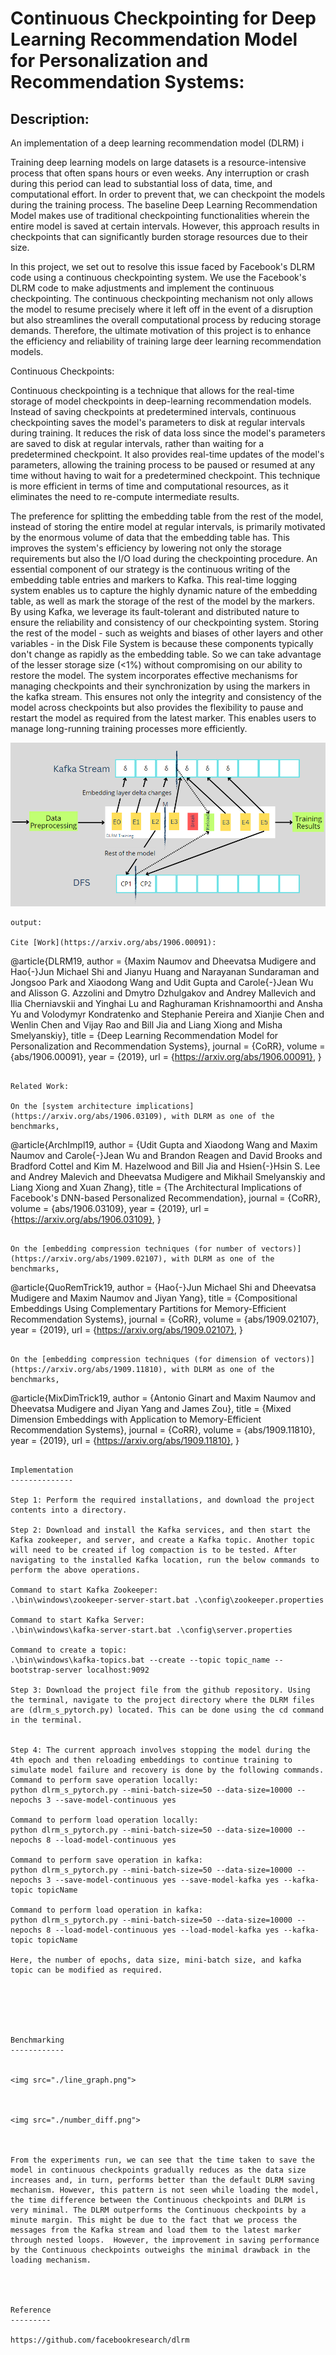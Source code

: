 Continuous Checkpointing for Deep Learning Recommendation Model for Personalization and Recommendation Systems:
=================================================================================


Description:
------------
An implementation of a deep learning recommendation model (DLRM) i

Training deep learning models on large datasets is a resource-intensive process that often spans hours or even weeks. Any interruption or crash during this period can lead to substantial loss of data, time, and computational effort. In order to prevent that, we can checkpoint the models during the training process. The baseline Deep Learning Recommendation Model makes use of traditional checkpointing functionalities wherein the entire model is saved at certain intervals. However, this approach results in checkpoints that can significantly burden storage resources due to their size. 

In this project, we set out to resolve this issue faced by Facebook's DLRM code using a continuous checkpointing system. We use the Facebook's DLRM code to make adjustments and implement the continuous checkpointing. The continuous checkpointing mechanism not only allows the model to resume precisely where it left off in the event of a disruption but also streamlines the overall computational process by reducing storage demands. Therefore, the ultimate motivation of this project is to enhance the efficiency and reliability of training large deer learning recommendation models.


Continuous Checkpoints:

Continuous checkpointing is a technique that allows for the real-time storage of model checkpoints in deep-learning recommendation models. Instead of saving checkpoints at predetermined intervals, continuous checkpointing saves the model's parameters to disk at regular intervals during training. It reduces the risk of data loss since the model's parameters are saved to disk at regular intervals, rather than waiting for a predetermined checkpoint. It also provides real-time updates of the model's parameters, allowing the training process to be paused or resumed at any time without having to wait for a predetermined checkpoint. This technique is more efficient in terms of time and computational resources, as it eliminates the need to re-compute intermediate results.

The preference for splitting the embedding table from the rest of the model, instead of storing the entire model at regular intervals, is primarily motivated by the enormous volume of data that the embedding table has. This improves the system's efficiency by lowering not only the storage requirements but also the I/O load during the checkpointing procedure.
An essential component of our strategy is the continuous writing of the embedding table entries and markers to Kafka. This real-time logging system enables us to capture the highly dynamic nature of the embedding table, as well as mark the storage of the rest of the model by the markers. By using Kafka, we leverage its fault-tolerant and distributed nature to ensure the reliability and consistency of our checkpointing system.
Storing the rest of the model - such as weights and biases of other layers and other variables - in the Disk File System is because these components typically don't change as rapidly as the embedding table. So we can take advantage of the lesser storage size (<1%) without compromising on our ability to restore the model. 
The system incorporates effective mechanisms for managing checkpoints and their synchronization by using the markers in the kafka stream. This ensures not only the integrity and consistency of the model across checkpoints but also provides the flexibility to pause and restart the model as required from the latest marker. This enables users to manage long-running training processes more efficiently.


<img src="./initial_desc.png">


```
output:

Cite [Work](https://arxiv.org/abs/1906.00091):
```
@article{DLRM19,
  author    = {Maxim Naumov and Dheevatsa Mudigere and Hao{-}Jun Michael Shi and Jianyu Huang and Narayanan Sundaraman and Jongsoo Park and Xiaodong Wang and Udit Gupta and Carole{-}Jean Wu and Alisson G. Azzolini and Dmytro Dzhulgakov and Andrey Mallevich and Ilia Cherniavskii and Yinghai Lu and Raghuraman Krishnamoorthi and Ansha Yu and Volodymyr Kondratenko and Stephanie Pereira and Xianjie Chen and Wenlin Chen and Vijay Rao and Bill Jia and Liang Xiong and Misha Smelyanskiy},
  title     = {Deep Learning Recommendation Model for Personalization and Recommendation Systems},
  journal   = {CoRR},
  volume    = {abs/1906.00091},
  year      = {2019},
  url       = {https://arxiv.org/abs/1906.00091},
}
```

Related Work:

On the [system architecture implications](https://arxiv.org/abs/1906.03109), with DLRM as one of the benchmarks,
```
@article{ArchImpl19,
  author    = {Udit Gupta and Xiaodong Wang and Maxim Naumov and Carole{-}Jean Wu and Brandon Reagen and David Brooks and Bradford Cottel and Kim M. Hazelwood and Bill Jia and Hsien{-}Hsin S. Lee and Andrey Malevich and Dheevatsa Mudigere and Mikhail Smelyanskiy and Liang Xiong and Xuan Zhang},
  title     = {The Architectural Implications of Facebook's DNN-based Personalized Recommendation},
  journal   = {CoRR},
  volume    = {abs/1906.03109},
  year      = {2019},
  url       = {https://arxiv.org/abs/1906.03109},
}
```

On the [embedding compression techniques (for number of vectors)](https://arxiv.org/abs/1909.02107), with DLRM as one of the benchmarks,
```
@article{QuoRemTrick19,
  author    = {Hao{-}Jun Michael Shi and Dheevatsa Mudigere and Maxim Naumov and Jiyan Yang},
  title     = {Compositional Embeddings Using Complementary Partitions for Memory-Efficient Recommendation Systems},
  journal   = {CoRR},
  volume    = {abs/1909.02107},
  year      = {2019},
  url       = {https://arxiv.org/abs/1909.02107},
}
```

On the [embedding compression techniques (for dimension of vectors)](https://arxiv.org/abs/1909.11810), with DLRM as one of the benchmarks,
```
@article{MixDimTrick19,
  author    = {Antonio Ginart and Maxim Naumov and Dheevatsa Mudigere and Jiyan Yang and James Zou},
  title     = {Mixed Dimension Embeddings with Application to Memory-Efficient Recommendation Systems},
  journal   = {CoRR},
  volume    = {abs/1909.11810},
  year      = {2019},
  url       = {https://arxiv.org/abs/1909.11810},
}
```

Implementation
--------------

Step 1: Perform the required installations, and download the project contents into a directory.

Step 2: Download and install the Kafka services, and then start the Kafka zookeeper, and server, and create a Kafka topic. Another topic will need to be created if log compaction is to be tested. After navigating to the installed Kafka location, run the below commands to perform the above operations.

Command to start Kafka Zookeeper: 
.\bin\windows\zookeeper-server-start.bat .\config\zookeeper.properties

Command to start Kafka Server: 
.\bin\windows\kafka-server-start.bat .\config\server.properties

Command to create a topic:
.\bin\windows\kafka-topics.bat --create --topic topic_name --bootstrap-server localhost:9092

Step 3: Download the project file from the github repository. Using the terminal, navigate to the project directory where the DLRM files are (dlrm_s_pytorch.py) located. This can be done using the cd command in the terminal.


Step 4: The current approach involves stopping the model during the 4th epoch and then reloading embeddings to continue training to simulate model failure and recovery is done by the following commands.
Command to perform save operation locally:
python dlrm_s_pytorch.py --mini-batch-size=50 --data-size=10000 --nepochs 3 --save-model-continuous yes

Command to perform load operation locally:
python dlrm_s_pytorch.py --mini-batch-size=50 --data-size=10000 --nepochs 8 --load-model-continuous yes

Command to perform save operation in kafka:
python dlrm_s_pytorch.py --mini-batch-size=50 --data-size=10000 --nepochs 3 --save-model-continuous yes --save-model-kafka yes --kafka-topic topicName

Command to perform load operation in kafka:
python dlrm_s_pytorch.py --mini-batch-size=50 --data-size=10000 --nepochs 8 --load-model-continuous yes --load-model-kafka yes --kafka-topic topicName

Here, the number of epochs, data size, mini-batch size, and kafka topic can be modified as required.






Benchmarking
------------


<img src="./line_graph.png">



<img src="./number_diff.png">



From the experiments run, we can see that the time taken to save the model in continuous checkpoints gradually reduces as the data size increases and, in turn, performs better than the default DLRM saving mechanism. However, this pattern is not seen while loading the model, the time difference between the Continuous checkpoints and DLRM is very minimal. The DLRM outperforms the Continuous checkpoints by a minute margin. This might be due to the fact that we process the messages from the Kafka stream and load them to the latest marker through nested loops.  However, the improvement in saving performance by the Continuous checkpoints outweighs the minimal drawback in the loading mechanism. 




Reference
---------

https://github.com/facebookresearch/dlrm
